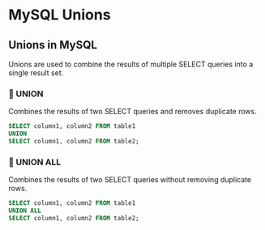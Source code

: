 # MySQL Unions

## Unions in MySQL

Unions are used to combine the results of multiple SELECT queries into a single result set.

### 🔹 UNION

Combines the results of two SELECT queries and removes duplicate rows.

```sql
SELECT column1, column2 FROM table1
UNION
SELECT column1, column2 FROM table2;
```

### 🔹 UNION ALL

Combines the results of two SELECT queries without removing duplicate rows.

```sql
SELECT column1, column2 FROM table1
UNION ALL
SELECT column1, column2 FROM table2;
```

